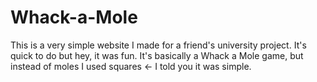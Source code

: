 # Whack-a-Mole
This is a very simple website I made for a friend's university project. It's quick to do but hey, it was fun. It's basically a Whack a Mole game, but instead of moles I used squares <- I told you it was simple.
